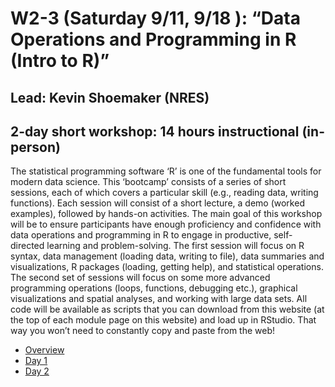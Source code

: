 # W2-3 (Saturday 9/11, 9/18 ): “Data Operations and Programming in R (Intro to R)”

## Lead: Kevin Shoemaker (NRES)

## 2-day short workshop: 14 hours instructional (in-person)

The statistical programming software ‘R’ is one of the fundamental tools for modern data science. This ‘bootcamp’ consists of a series of short sessions, each of which covers a particular skill (e.g., reading data, writing functions). Each session will consist of a short lecture, a demo (worked examples), followed by hands-on activities. The main goal of this workshop will be to ensure participants have enough proficiency and confidence with data operations and programming in R to engage in productive, self-directed learning and problem-solving. The first session will focus on R syntax, data management (loading data, writing to file), data summaries and visualizations, R packages (loading, getting help), and statistical operations. The second set of sessions will focus on some more advanced programming operations (loops, functions, debugging etc.), graphical visualizations and spatial analyses, and working with large data sets. All code will be available as scripts that you can download from this website (at the top of each module page on this website) and load up in RStudio. That way you won’t need to constantly copy and paste from the web!

- [Overview](<https://kevintshoemaker.github.io/R-Bootcamp/index.html>)
- [Day 1](<https://kevintshoemaker.github.io/R-Bootcamp/module1_1.html>)
- [Day 2](<https://kevintshoemaker.github.io/R-Bootcamp/module2_1.html>)
